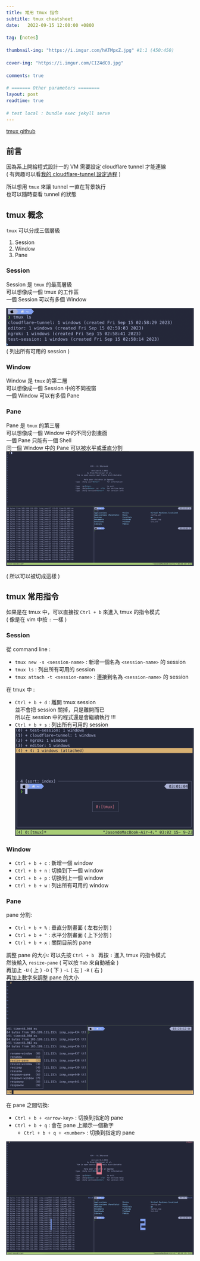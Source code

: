 ```yaml
---
title: 常用 tmux 指令
subtitle: tmux cheatsheet
date:   2022-09-15 12:00:00 +0800

tag: [notes]

thumbnail-img: "https://i.imgur.com/hATMpxZ.jpg" #1:1 (450:450)

cover-img: "https://i.imgur.com/CIZ4dC0.jpg"

comments: true

# ======= Other parameters ========
layout: post
readtime: true

# test local : bundle exec jekyll serve
---
```


[tmux github](https://github.com/tmux/tmux/wiki)

## 前言

因為系上開給程式設計一的 VM 需要設定 cloudflare tunnel 才能連線 <br>
( 有興趣可以看[我的 cloudflare-tunnel 設定過程]() ) <br>


所以想用 `tmux` 來讓 tunnel 一直在背景執行 <br>
也可以隨時查看 tunnel 的狀態 <br>

## tmux 概念

`tmux` 可以分成三個層級 <br>
1. Session
2. Window
3. Pane

### Session

Session 是 `tmux` 的最高層級 <br>
可以想像成一個 tmux 的工作區 <br>
一個 Session 可以有多個 Window <br>

![tmux ls : list session](https://raw.githubusercontent.com/jason810496/blog/main/_images/20230915_tmux_ls.png)
( 列出所有可用的 session )

### Window

Window 是 `tmux` 的第二層 <br>
可以想像成一個 Session 中的不同視窗 <br>
一個 Window 可以有多個 Pane <br>

### Pane

Pane 是 `tmux` 的第三層 <br>
可以想像成一個 Window 中的不同分割畫面 <br>
一個 Pane 只能有一個 Shell <br>
同一個 Window 中的 Pane 可以被水平或垂直分割 <br>
![tmux +s](https://raw.githubusercontent.com/jason810496/blog/main/_images/20230915_tmux_preview.png)

( 所以可以被切成這樣 )

## tmux 常用指令

如果是在 tmux 中，可以直接按 `Ctrl + b` 來進入 tmux 的指令模式 <br>
( 像是在 vim 中按 `:` 一樣 ) <br>

### Session

從 command line : <br>
- `tmux new -s <session-name>` : 新增一個名為 `<session-name>` 的 session
- `tmux ls` : 列出所有可用的 session
- `tmux attach -t <session-name>` : 連接到名為 `<session-name>` 的 session

在 tmux 中 : <br>
- `Ctrl + b + d` : 離開 tmux session <br>
    並不會把 session 關掉，只是離開而已 <br>
    所以在 session 中的程式還是會繼續執行 !!!
- `Ctrl + b + s` : 列出所有可用的 session
    ![tmux +s](https://raw.githubusercontent.com/jason810496/blog/main/_images/20230915_tmux_session.png)

### Window

- `Ctrl + b + c` : 新增一個 window
- `Ctrl + b + n` : 切換到下一個 window
- `Ctrl + b + p` : 切換到上一個 window
- `Ctrl + b + w` : 列出所有可用的 window

### Pane

pane 分割:
- `Ctrl + b + %` : 垂直分割畫面 ( 左右分割 )
- `Ctrl + b + "` : 水平分割畫面 ( 上下分割 )
- `Ctrl + b + x` : 關閉目前的 pane

調整 pane 的大小:
可以先按 `Ctrl + b ` 再按 `:` 進入 tmux 的指令模式 <br>
然後輸入 `resize-pane` ( 可以按 `Tab` 來自動補全 ) <br>
再加上 `-U` ( 上 ) `-D` ( 下 ) `-L` ( 左 ) `-R` ( 右 ) <br>
再加上數字來調整 pane 的大小 <br>
![resize-pane](https://raw.githubusercontent.com/jason810496/blog/main/_images/20230915_resize_pane.png)

在 pane 之間切換:
- `Ctrl + b + <arrow-key>` : 切換到指定的 pane
- `Ctrl + b + q` : 會在 pane 上顯示一個數字
    - `Ctrl + b + q + <number>` : 切換到指定的 pane

![pane ls](https://raw.githubusercontent.com/jason810496/blog/main/_images/20230915_pane_ls.png)